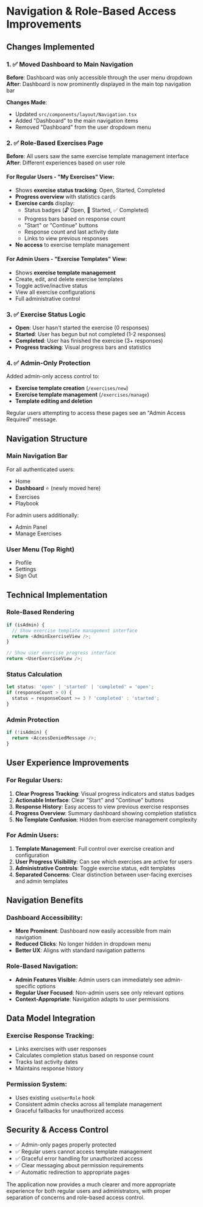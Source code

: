 # Navigation & Role-Based Access Improvements

## Changes Implemented

### 1. ✅ **Moved Dashboard to Main Navigation**
**Before**: Dashboard was only accessible through the user menu dropdown
**After**: Dashboard is now prominently displayed in the main top navigation bar

**Changes Made**:
- Updated `src/components/layout/Navigation.tsx`
- Added "Dashboard" to the main navigation items
- Removed "Dashboard" from the user dropdown menu

### 2. ✅ **Role-Based Exercises Page**
**Before**: All users saw the same exercise template management interface
**After**: Different experiences based on user role

#### **For Regular Users** - "My Exercises" View:
- Shows **exercise status tracking**: Open, Started, Completed
- **Progress overview** with statistics cards
- **Exercise cards** display:
  - Status badges (🔓 Open, 🚀 Started, ✅ Completed)
  - Progress bars based on response count
  - "Start" or "Continue" buttons
  - Response count and last activity date
  - Links to view previous responses
- **No access** to exercise template management

#### **For Admin Users** - "Exercise Templates" View:
- Shows **exercise template management**
- Create, edit, and delete exercise templates
- Toggle active/inactive status
- View all exercise configurations
- Full administrative control

### 3. ✅ **Exercise Status Logic**
- **Open**: User hasn't started the exercise (0 responses)
- **Started**: User has begun but not completed (1-2 responses)
- **Completed**: User has finished the exercise (3+ responses)
- **Progress tracking**: Visual progress bars and statistics

### 4. ✅ **Admin-Only Protection**
Added admin-only access control to:
- **Exercise template creation** (`/exercises/new`)
- **Exercise template management** (`/exercises/manage`)
- **Template editing and deletion**

Regular users attempting to access these pages see an "Admin Access Required" message.

## Navigation Structure

### **Main Navigation Bar**
For all authenticated users:
- Home
- **Dashboard** ⭐ (newly moved here)
- Exercises
- Playbook

For admin users additionally:
- Admin Panel
- Manage Exercises

### **User Menu (Top Right)**
- Profile
- Settings
- Sign Out

## Technical Implementation

### **Role-Based Rendering**
```typescript
if (isAdmin) {
  // Show exercise template management interface
  return <AdminExerciseView />;
}

// Show user exercise progress interface
return <UserExerciseView />;
```

### **Status Calculation**
```typescript
let status: 'open' | 'started' | 'completed' = 'open';
if (responseCount > 0) {
  status = responseCount >= 3 ? 'completed' : 'started';
}
```

### **Admin Protection**
```typescript
if (!isAdmin) {
  return <AccessDeniedMessage />;
}
```

## User Experience Improvements

### **For Regular Users**:
1. **Clear Progress Tracking**: Visual progress indicators and status badges
2. **Actionable Interface**: Clear "Start" and "Continue" buttons
3. **Response History**: Easy access to view previous exercise responses
4. **Progress Overview**: Summary dashboard showing completion statistics
5. **No Template Confusion**: Hidden from exercise management complexity

### **For Admin Users**:
1. **Template Management**: Full control over exercise creation and configuration
2. **User Progress Visibility**: Can see which exercises are active for users
3. **Administrative Controls**: Toggle exercise status, edit templates
4. **Separated Concerns**: Clear distinction between user-facing exercises and admin templates

## Navigation Benefits

### **Dashboard Accessibility**:
- **More Prominent**: Dashboard now easily accessible from main navigation
- **Reduced Clicks**: No longer hidden in dropdown menu
- **Better UX**: Aligns with standard navigation patterns

### **Role-Based Navigation**:
- **Admin Features Visible**: Admin users can immediately see admin-specific options
- **Regular User Focused**: Non-admin users see only relevant options
- **Context-Appropriate**: Navigation adapts to user permissions

## Data Model Integration

### **Exercise Response Tracking**:
- Links exercises with user responses
- Calculates completion status based on response count
- Tracks last activity dates
- Maintains response history

### **Permission System**:
- Uses existing `useUserRole` hook
- Consistent admin checks across all template management
- Graceful fallbacks for unauthorized access

## Security & Access Control

- ✅ Admin-only pages properly protected
- ✅ Regular users cannot access template management
- ✅ Graceful error handling for unauthorized access
- ✅ Clear messaging about permission requirements
- ✅ Automatic redirection to appropriate pages

The application now provides a much clearer and more appropriate experience for both regular users and administrators, with proper separation of concerns and role-based access control. 